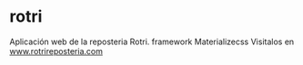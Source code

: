 # rotri
Aplicación web de la reposteria Rotri.
framework Materializecss
Visitalos en www.rotrireposteria.com
